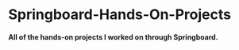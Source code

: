 # Springboard-Hands-On-Projects

#### All of the hands-on projects I worked on through Springboard.
